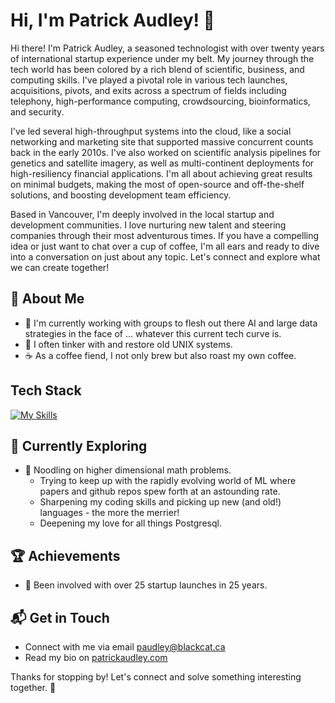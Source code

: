 # Hi, I'm Patrick Audley! 👋

Hi there! I'm Patrick Audley, a seasoned technologist with over twenty years of international startup experience under my belt. My journey through the tech world has been colored by a rich blend of scientific, business, and computing skills. I've played a pivotal role in various tech launches, acquisitions, pivots, and exits across a spectrum of fields including telephony, high-performance computing, crowdsourcing, bioinformatics, and security.

I've led several high-throughput systems into the cloud, like a social networking and marketing site that supported massive concurrent counts back in the early 2010s. I've also worked on scientific analysis pipelines for genetics and satellite imagery, as well as multi-continent deployments for high-resiliency financial applications. I'm all about achieving great results on minimal budgets, making the most of open-source and off-the-shelf solutions, and boosting development team efficiency.

Based in Vancouver, I'm deeply involved in the local startup and development communities. I love nurturing new talent and steering companies through their most adventurous times. If you have a compelling idea or just want to chat over a cup of coffee, I'm all ears and ready to dive into a conversation on just about any topic. Let's connect and explore what we can create together!


## 🚀 About Me

- 🔭 I'm currently working with groups to flesh out there AI and large data strategies in the face of ... whatever this current tech curve is.
- 📝 I often tinker with and restore old UNIX systems.
- ☕ As a coffee fiend, I not only brew but also roast my own coffee.

## Tech Stack
[![My Skills](https://skillicons.dev/icons?i=aws,gcp,c,cpp,cloudflare,d3,docker,emacs,git,go,jquery,linux,bsd,bash,lua,mysql,perl,nginx,postgres,php,js,html,css,wasm,py,r,regex,ruby,sqlite,solidity,svg,tensorflow,ubuntu,vim,vue,vuetify,wordpress,yarn)](https://skillicons.dev)

## 🌱 Currently Exploring

- 🚀 Noodling on higher dimensional math problems.
  - Trying to keep up with the rapidly evolving world of ML where papers and github repos spew forth at an astounding rate.
  - Sharpening my coding skills and picking up new (and old!) languages - the more the merrier!
  - Deepening my love for all things Postgresql.

 ## 🏆 Achievements

- 🌟 Been involved with over 25 startup launches in 25 years.


## 📬 Get in Touch

- Connect with me via email [paudley@blackcat.ca](mailto:paudley@blackcat.ca)
- Read my bio on [patrickaudley.com](https://patrickaudley.com)

Thanks for stopping by! Let's connect and solve something interesting together. 🚀



<!--

Here are some ideas to get you started:

- 🔭 I’m currently working on ...
- 🌱 I’m currently learning ...
- 👯 I’m looking to collaborate on ...
- 🤔 I’m looking for help with ...
- 💬 Ask me about ...
- 📫 How to reach me: ...
- 😄 Pronouns: ...
- ⚡ Fun fact: ...
-->


